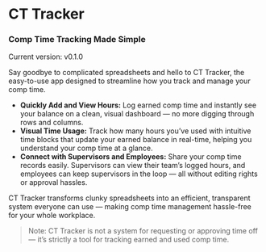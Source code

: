# CT Tracker

### Comp Time Tracking Made Simple

Current version: v0.1.0

Say goodbye to complicated spreadsheets and hello to CT Tracker, the easy-to-use app designed to streamline how you track and manage your comp time.

- **Quickly Add and View Hours:** Log earned comp time and instantly see your balance on a clean, visual dashboard — no more digging through rows and columns.
- **Visual Time Usage:** Track how many hours you’ve used with intuitive time blocks that update your earned balance in real-time, helping you understand your comp time at a glance.
- **Connect with Supervisors and Employees:** Share your comp time records easily. Supervisors can view their team’s logged hours, and employees can keep supervisors in the loop — all without editing rights or approval hassles.

CT Tracker transforms clunky spreadsheets into an efficient, transparent system everyone can use — making comp time management hassle-free for your whole workplace.

> Note: CT Tracker is not a system for requesting or approving time off — it’s strictly a tool for tracking earned and used comp time.

